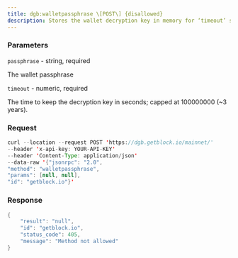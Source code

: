 ```yaml
---
title: dgb:walletpassphrase \[POST\] {disallowed}
description: Stores the wallet decryption key in memory for ‘timeout’ seconds.This is needed prior to performing transactions related to private keyssuch as sending bitcoins Note\\Issuing the walletpassphrase command while the wallet is alreadyunlocked will set a new unlock time that overrides the old one.
---
```


### Parameters


`passphrase` - string, required

The wallet passphrase

`timeout` - numeric, required

The time to keep the decryption key in seconds; capped at 100000000 (~3
years).

### Request

``` java
curl --location --request POST 'https://dgb.getblock.io/mainnet/' 
--header 'x-api-key: YOUR-API-KEY' 
--header 'Content-Type: application/json' 
--data-raw '{"jsonrpc": "2.0",
"method": "walletpassphrase",
"params": [null, null],
"id": "getblock.io"}'
```

###  Response

``` java
{
    "result": "null",
    "id": "getblock.io",
    "status_code": 405,
    "message": "Method not allowed"
}
```

